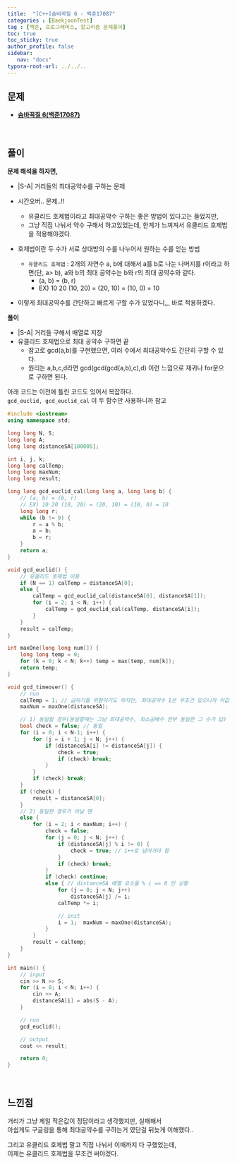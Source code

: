 ```yaml
---
title:  "[C++]숨바꼭질 6 - 백준17087"
categories : [BaekjoonTest]
tag : [백준, 프로그래머스, 알고리즘 문제풀이]
toc: true
toc_sticky: true
author_profile: false
sidebar:
   nav: "docs"
typora-root-url: ../../..
---
```




## 문제

* **[숨바꼭질 6(백준17087)](https://www.acmicpc.net/problem/17087)**

<br>

## 풀이

**문제 해석을 하자면,**

* |S-A| 거리들의 최대공약수를 구하는 문제
* 시간오버.. 문제..!!
  * 유클리드 호제법이라고 최대공약수 구하는 좋은 방법이 있다고는 들었지만,
  * 그냥 직접 나눠서 약수 구해서 하고있었는데, 한계가 느껴져서 유클리드 호제법을 적용해야겠다.

* 호제법이란 두 수가 서로 상대방의 수를 나누어서 원하는 수를 얻는 방법
  * `유클리드 호제법` : 2개의 자연수 a, b에 대해서 a를 b로 나눈 나머지를 r이라고 하면(단, a> b), a와 b의 최대 공약수는 b와 r의 최대 공약수와 같다.
    * (a, b) = (b, r)
    * EX) 10 20 (10, 20) = (20, 10) = (10, 0) = 10

* 이렇게 최대공약수를 간단하고 빠르게 구할 수가 있었다니,,, 바로 적용하겠다.



**풀이**

* |S-A| 거리들 구해서 배열로 저장
* 유클리드 호제법으로 최대 공약수 구하면 끝
  * 참고로 gcd(a,b)를 구현했으면, 여러 수에서 최대공약수도 간단히 구할 수 있다.
  * 원리는 a,b,c,d라면 gcd(gcd(gcd(a,b),c),d) 이런 느낌으로 재귀나 for문으로 구하면 된다.



아래 코드는 이전에 틀린 코드도 있어서 복잡하다.    
`gcd_euclid, gcd_euclid_cal` 이 두 함수만 사용하니까 참고




```c++
#include <iostream>
using namespace std;

long long N, S;
long long A;
long long distanceSA[100005];

int i, j, k;
long long calTemp;
long long maxNum;
long long result;

long long gcd_euclid_cal(long long a, long long b) {
	// (a, b) = (b, r)
	// EX) 10 20 (10, 20) = (20, 10) = (10, 0) = 10
	long long r;
	while (b != 0) {
		r = a % b;
		a = b;
		b = r;
	}
	return a;
}

void gcd_euclid() {
	// 유클리드 호제법 이용
	if (N == 1) calTemp = distanceSA[0];
	else {
		calTemp = gcd_euclid_cal(distanceSA[0], distanceSA[1]);
		for (i = 2; i < N; i++) {
			calTemp = gcd_euclid_cal(calTemp, distanceSA[i]);
		}
	}
	result = calTemp;
}

int maxOne(long long num[]) {
	long long temp = 0;
	for (k = 0; k < N; k++) temp = max(temp, num[k]);
	return temp;
}

void gcd_timeover() {
	// run
	calTemp = 1; // 곱하기를 위함이기도 하지만, 최대공약수 1은 무조건 있으니까 이값으로 초기화
	maxNum = maxOne(distanceSA);

	// 1) 동일할 경우(동일할때는 그냥 최대공약수, 최소공배수 전부 동일한 그 수가 답)
	bool check = false; // 동일
	for (i = 0; i < N-1; i++) {
		for (j = i + 1; j < N; j++) {
			if (distanceSA[i] != distanceSA[j]) {
				check = true;
				if (check) break;
			}
		}
		if (check) break;
	}
	if (!check) {
		result = distanceSA[0];
	}
	// 2) 동일한 경우가 아닐 땐
	else {
		for (i = 2; i < maxNum; i++) {
			check = false;
			for (j = 0; j < N; j++) {
				if (distanceSA[j] % i != 0) {
					check = true; // i++로 넘어가야 함
				}
				if (check) break;
			}
			if (check) continue;
			else { // distanceSA 배열 요소들 % i == 0 인 상황
				for (j = 0; j < N; j++)
					distanceSA[j] /= i;
				calTemp *= i;

				// init
				i = 1;  maxNum = maxOne(distanceSA);
			}
		}
		result = calTemp;
	}
}

int main() {
	// input
	cin >> N >> S;
	for (i = 0; i < N; i++) {
		cin >> A;
		distanceSA[i] = abs(S - A);
	}

	// run
	gcd_euclid();

	// output
	cout << result;

	return 0;
}
```

<br>

## 느낀점

거리가 그냥 제일 작은값이 정답이라고 생각했지만, 실패해서  
아쉽게도 구글링을 통해 최대공약수를 구하는거 였단걸 뒤늦게 이해했다..

그리고 유클리드 호제법 말고 직접 나눠서 이때까지 다 구했었는데,  
이제는 유클리드 호제법을 무조건 써야겠다.

